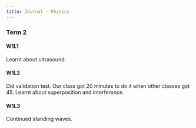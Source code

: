 ```yaml
---
title: Journal - Physics
---
```


### Term 2
#### W1L1
Learnt about ultrasound.

#### W1L2
Did validation test. Our class got 20 minutes to do it when other classes got 45. Learnt about superposition and interference.

#### W1L3
Continued standing waves.




